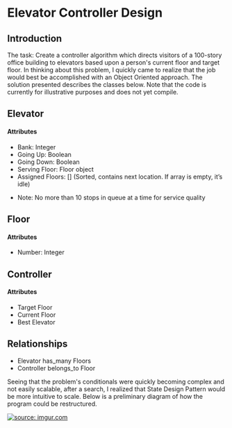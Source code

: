 # Elevator Controller Design

## Introduction
The task: Create a controller algorithm which directs visitors of a 100-story office building to elevators based upon a person's current floor and target floor. In thinking about this problem, I quickly came to realize that the job would best be accomplished with an Object Oriented approach. The solution presented describes the classes below. Note that the code is currently for illustrative purposes and does not yet compile.

## Elevator
#### Attributes
* Bank: Integer
* Going Up: Boolean
* Going Down: Boolean
* Serving Floor: Floor object
* Assigned Floors: [] (Sorted, contains next location. If array is empty, it’s idle)
- Note: No more than 10 stops in queue at a time for service quality

## Floor
#### Attributes
* Number: Integer

## Controller
#### Attributes
* Target Floor
* Current Floor
* Best Elevator

## Relationships
* Elevator has_many Floors
* Controller belongs_to Floor

Seeing that the problem's conditionals were quickly becoming complex and not easily scalable, after a search, I realized that State Design Pattern would be more intuitive to scale. Below is a preliminary diagram of how the program could be restructured.

<a href="https://imgur.com/W9WD1aP"><img src="https://i.imgur.com/W9WD1aP.png" title="source: imgur.com" /></a>



